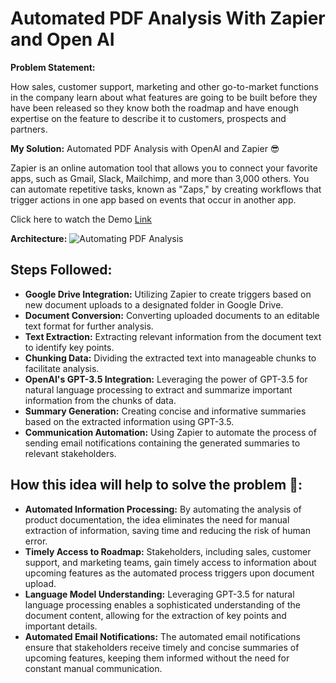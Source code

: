 # Automated PDF Analysis With Zapier and Open AI 

**Problem Statement:**

How sales, customer support, marketing and other go-to-market functions in the company learn about what features are going to be built before they have been released so they know both the roadmap and have enough expertise on the feature to describe it to customers, prospects and partners.

**My Solution:** Automated PDF Analysis with OpenAI and Zapier 😎

Zapier is an online automation tool that allows you to connect your favorite apps, such as Gmail, Slack, Mailchimp, and more than 3,000 others. You can automate repetitive tasks, known as "Zaps," by creating workflows that trigger actions in one app based on events that occur in another app.

Click here to watch the Demo [Link](https://drive.google.com/file/d/14ZQrC7fHC-pl0jFDq3YUiSlSklqj6I4v/view?usp=drive_link)

**Architecture:**
![Automating PDF Analysis](https://github.com/aravindsriraj/Automated-PDF-Analysis-With-Zapier-and-Open-AI/assets/60252521/2b994d50-06ea-4be8-83c9-5648f6af19b4)




## Steps Followed:

- **Google Drive Integration:** Utilizing Zapier to create triggers based on new document uploads to a designated folder in Google Drive.
- **Document Conversion:** Converting uploaded documents to an editable text format for further analysis.
- **Text Extraction:** Extracting relevant information from the document text to identify key points.
- **Chunking Data:** Dividing the extracted text into manageable chunks to facilitate analysis.
- **OpenAI's GPT-3.5 Integration:** Leveraging the power of GPT-3.5 for natural language processing to extract and summarize important information from the chunks of data.
- **Summary Generation:** Creating concise and informative summaries based on the extracted information using GPT-3.5.
- **Communication Automation:** Using Zapier to automate the process of sending email notifications containing the generated summaries to relevant stakeholders.

## How this idea will help to solve the problem 🤔:

- **Automated Information Processing:** By automating the analysis of product documentation, the idea eliminates the need for manual extraction of information, saving time and reducing the risk of human error.
- **Timely Access to Roadmap:** Stakeholders, including sales, customer support, and marketing teams, gain timely access to information about upcoming features as the automated process triggers upon document upload.
- **Language Model Understanding:** Leveraging GPT-3.5 for natural language processing enables a sophisticated understanding of the document content, allowing for the extraction of key points and important details.
- **Automated Email Notifications:** The automated email notifications ensure that stakeholders receive timely and concise summaries of upcoming features, keeping them informed without the need for constant manual communication.
